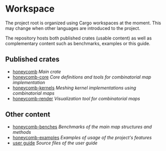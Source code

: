 # Workspace

The project root is organized using Cargo workspaces at the moment. This may change when other languages are
introduced to the project.

The repository hosts both published crates (usable content) as well as complementary content such as benchmarks,
examples or this guide.

## Published crates

- [honeycomb](../../honeycomb/index.html) *Main crate*
- [honeycomb-core](../../honeycomb_core/index.html) *Core definitions and tools for combinatorial map implementation*
- [honeycomb-kernels](../../honeycomb_kernels/index.html) *Meshing kernel implementations using combinatorial maps*
- [honeycomb-render](../../honeycomb_render/index.html) *Visualization tool for combinatorial maps*

## Other content

- [honeycomb-benches](../../honeycomb_benches/index.html) *Benchmarks of the main map structures and methods*
- [honeycomb-examples](../../honeycomb_examples/index.html) *Examples of usage of the project's features*
- [user guide](../index.md) *Source files of the user guide*
